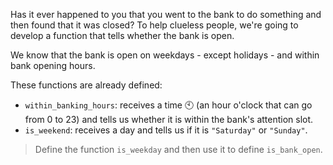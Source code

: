 Has it ever happened to you that you went to the bank to do something and then found that it was closed? To help clueless people, we're going to develop a function that tells whether the bank is open.

We know that the bank is open on weekdays - except holidays - and within bank opening hours.

These functions are already defined:

* `within_banking_hours`: receives a time :clock10: (an hour o'clock that can go from 0 to 23) and tells us whether it is within the bank's attention slot.
* `is_weekend`: receives a day and tells us if it is `"Saturday"` or `"Sunday"`.

> Define the function `is_weekday` and then use it to define `is_bank_open`.
